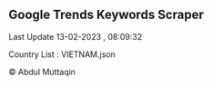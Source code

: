 

## Google Trends Keywords Scraper 
 
Last Update 13-02-2023 , 08:09:32

Country List :
VIETNAM.json



© Abdul Muttaqin 

